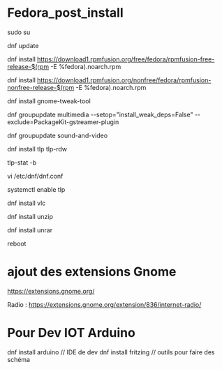 # Fedora_post_install

sudo su 

dnf update

dnf install https://download1.rpmfusion.org/free/fedora/rpmfusion-free-release-$(rpm -E %fedora).noarch.rpm

dnf install https://download1.rpmfusion.org/nonfree/fedora/rpmfusion-nonfree-release-$(rpm -E %fedora).noarch.rpm

dnf install gnome-tweak-tool

dnf groupupdate multimedia --setop="install_weak_deps=False" --exclude=PackageKit-gstreamer-plugin

dnf groupupdate sound-and-video

dnf install tlp tlp-rdw

tlp-stat -b

vi /etc/dnf/dnf.conf  

systemctl enable tlp

dnf install vlc

dnf install unzip  

dnf install unrar

reboot



# ajout des extensions Gnome 

https://extensions.gnome.org/

Radio : https://extensions.gnome.org/extension/836/internet-radio/

# Pour Dev IOT Arduino 

dnf install arduino // IDE de dev
dnf install fritzing // outils pour faire des schéma 

